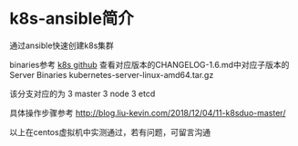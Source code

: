 # k8s-ansible简介
通过ansible快速创建k8s集群

binaries参考 [k8s github](#https://github.com/kubernetes/kubernetes)
查看对应版本的CHANGELOG-1.6.md中对应子版本的Server Binaries  kubernetes-server-linux-amd64.tar.gz

该分支对应的为
3 master 3 node  3 etcd

具体操作步骤参考 http://blog.liu-kevin.com/2018/12/04/11-k8sduo-master/

以上在centos虚拟机中实测通过，若有问题，可留言沟通

